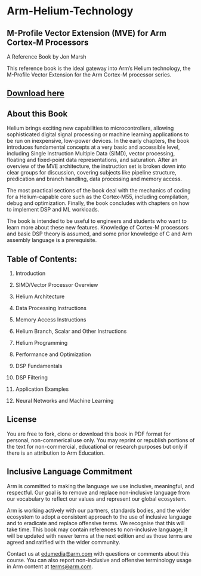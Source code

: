 # Arm-Helium-Technology 
## M-Profile Vector Extension (MVE) for Arm Cortex-M Processors

A Reference Book by Jon Marsh

This reference book is the ideal gateway into Arm’s Helium technology, the M-Profile Vector Extension for the Arm Cortex-M processor series.

## [Download here]()

## About this Book
Helium brings exciting new capabilities to microcontrollers, allowing sophisticated digital signal processing or machine learning applications to be run on inexpensive, low-power devices. In the early chapters, the book introduces fundamental concepts at a very basic and accessible level, including Single Instruction Multiple Data (SIMD), vector processing, floating and fixed-point data representations, and saturation. After an overview of the MVE architecture, the instruction set is broken down into clear groups for discussion, covering subjects like pipeline structure, predication and branch handling, data processing and memory access.

The most practical sections of the book deal with the mechanics of coding for a Helium-capable core such as the Cortex-M55, including compilation, debug and optimization. Finally, the book concludes with chapters on how to implement DSP and ML workloads.

The book is intended to be useful to engineers and students who want to learn more about these new features.  Knowledge of Cortex-M processors and basic DSP theory is assumed, and some prior knowledge of C and Arm assembly language is a prerequisite.

## Table of Contents:
1.	Introduction

2.	SIMD/Vector Processor Overview

3.	Helium Architecture

4.	Data Processing Instructions

5.	Memory Access Instructions

6.	Helium Branch, Scalar and Other Instructions

7.	Helium Programming

8.	Performance and Optimization

9.	DSP Fundamentals

10. DSP Filtering

11. Application Examples

12. Neural Networks and Machine Learning

## License
You are free to fork, clone or download this book in PDF format for personal, non-commerical use only. 
You may reprint or republish portions of the text for non-commercial, educational or research purposes but only if there is an attribution to Arm Education.

## Inclusive Language Commitment
Arm is committed to making the language we use inclusive, meaningful, and respectful. Our goal is to remove and replace non-inclusive language from our vocabulary to reflect our values and represent our global ecosystem.

Arm is working actively with our partners, standards bodies, and the wider ecosystem to adopt a consistent approach to the use of inclusive language and to eradicate and replace offensive terms. We recognise that this will take time. This book may contain references to non-inclusive language; it will be updated with newer terms at the next edition and as those terms are agreed and ratified with the wider community.

Contact us at edumedia@arm.com with questions or comments about this course. You can also report non-inclusive and offensive terminology usage in Arm content at terms@arm.com.
